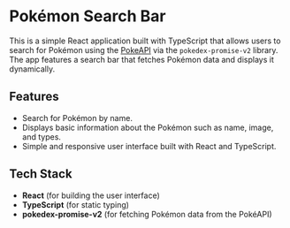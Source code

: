 # Pokémon Search Bar

This is a simple React application built with TypeScript that allows users to search for Pokémon using the [PokeAPI](https://pokeapi.co/) via the `pokedex-promise-v2` library. The app features a search bar that fetches Pokémon data and displays it dynamically.

## Features

- Search for Pokémon by name.
- Displays basic information about the Pokémon such as name, image, and types.
- Simple and responsive user interface built with React and TypeScript.

## Tech Stack

- **React** (for building the user interface)
- **TypeScript** (for static typing)
- **pokedex-promise-v2** (for fetching Pokémon data from the PokéAPI)
